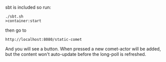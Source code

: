 sbt is included so run:


    ./sbt.sh
    >container:start

then go to

    http://localhost:8080/static-comet

And you will see a button. When pressed a new comet-actor will be added, but the content won't auto-update before the long-poll is refreshed.
